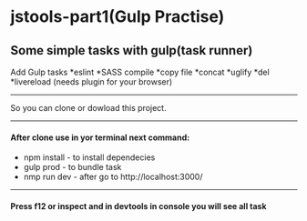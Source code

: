 # jstools-part1(Gulp Practise)
## Some simple tasks with gulp(task runner)
Add Gulp tasks
*eslint
*SASS compile
*copy file
*concat
*uglify
*del
*livereload (needs plugin for your browser)
***
So you can clone or dowload this project.
***
#### After clone use in yor terminal next command:
* npm install - to install dependecies
* gulp prod - to bundle task
* nmp run dev - after go to http://localhost:3000/
*** 
#### Press f12 or inspect and in devtools in console you will see all task


